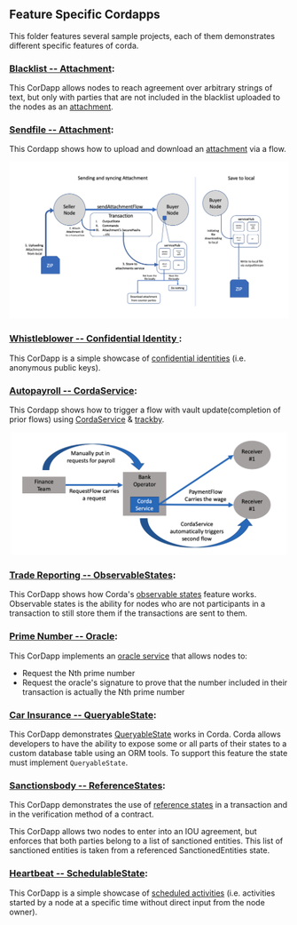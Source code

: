 ## Feature Specific Cordapps

This folder features several sample projects, each of them demonstrates different specific features of corda.

### [Blacklist -- Attachment](./attachment-blacklist):
This CorDapp allows nodes to reach agreement over arbitrary strings of text, but only with parties that are not included in the blacklist uploaded to the nodes as an [attachment](https://training.corda.net/corda-details/attachments/).  

### [Sendfile -- Attachment](./attachment-sendfile):
This Cordapp shows how to upload and download an [attachment](https://training.corda.net/corda-details/attachments/) via a flow.  
<p align="center">
  <img src="./attachment-sendfile/graph.png" alt="Corda" width="700">
</p>

### [Whistleblower -- Confidential Identity ](./confidentialidentity-whistleblower):
This CorDapp is a simple showcase of [confidential identities](https://docs.corda.net/docs/corda-os/api-identity.html#confidential-identities) (i.e. anonymous public keys).  

### [Autopayroll -- CordaService](./cordaservice-autopayroll):
This Cordapp shows how to trigger a flow with vault update(completion of prior flows) using [CordaService](https://training.corda.net/corda-details/automation/#services) & [trackby](https://training.corda.net/corda-details/automation-solution/#track-and-notify).  
<p align="center">
  <img src=".//cordaservice-autopayroll/webpic/Business%20Logic.png" alt="Corda" width="500">
</p>

### [Trade Reporting -- ObservableStates](./observablestates-tradereporting):
This CorDapp shows how Corda's [observable states](https://docs.corda.net/docs/corda-os/4.4/tutorial-observer-nodes.html#observer-nodes) feature works. Observable states is the ability for nodes who are not participants in a transaction to still store them if the transactions are sent to them.  

### [Prime Number -- Oracle](./oracle-primenumber):
This CorDapp implements an [oracle service](https://training.corda.net/corda-details/oracles) that allows nodes to:

* Request the Nth prime number
* Request the oracle's signature to prove that the number included in their transaction is actually the Nth prime number  


### [Car Insurance -- QueryableState](./queryablestate-carinsurance):
This CorDapp demonstrates [QueryableState](https://docs.corda.net/docs/corda-os/api-persistence.html) works in Corda. Corda allows developers to have the ability to expose some or all parts of their states to a custom database table using an ORM tools. To support this feature the state must implement `QueryableState`.  

### [Sanctionsbody -- ReferenceStates](./referencestates-sanctionsbody):
This CorDapp demonstrates the use of [reference states](https://training.corda.net/corda-details/reference-states/) in a transaction and in the verification method of a contract.

This CorDapp allows two nodes to enter into an IOU agreement, but enforces that both parties belong to a list of sanctioned entities. This list of sanctioned entities is taken from a referenced SanctionedEntities state.  

### [Heartbeat -- SchedulableState](./schedulablestate-heartbeat):
This CorDapp is a simple showcase of [scheduled activities](https://docs.corda.net/docs/corda-os/event-scheduling.html#how-to-implement-scheduled-events) (i.e. activities started by a node at a specific time without direct input from the node owner).  

